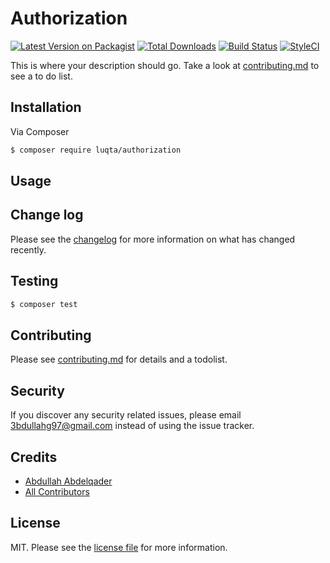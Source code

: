 # Authorization

[![Latest Version on Packagist][ico-version]][link-packagist]
[![Total Downloads][ico-downloads]][link-downloads]
[![Build Status][ico-travis]][link-travis]
[![StyleCI][ico-styleci]][link-styleci]

This is where your description should go. Take a look at [contributing.md](contributing.md) to see a to do list.

## Installation

Via Composer

``` bash
$ composer require luqta/authorization
```

## Usage

## Change log

Please see the [changelog](changelog.md) for more information on what has changed recently.

## Testing

``` bash
$ composer test
```

## Contributing

Please see [contributing.md](contributing.md) for details and a todolist.

## Security

If you discover any security related issues, please email 3bdullahg97@gmail.com instead of using the issue tracker.

## Credits

- [Abdullah Abdelqader][link-author]
- [All Contributors][link-contributors]

## License

MIT. Please see the [license file](license.md) for more information.

[ico-version]: https://img.shields.io/packagist/v/luqta/authorization.svg?style=flat-square
[ico-downloads]: https://img.shields.io/packagist/dt/luqta/authorization.svg?style=flat-square
[ico-travis]: https://img.shields.io/travis/luqta/authorization/master.svg?style=flat-square
[ico-styleci]: https://styleci.io/repos/12345678/shield

[link-packagist]: https://packagist.org/packages/luqta/authorization
[link-downloads]: https://packagist.org/packages/luqta/authorization
[link-travis]: https://travis-ci.org/luqta/authorization
[link-styleci]: https://styleci.io/repos/12345678
[link-author]: https://github.com/luqta
[link-contributors]: ../../contributors
